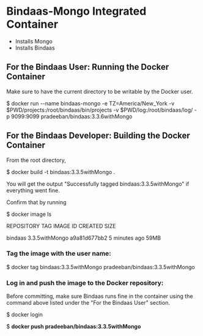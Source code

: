 # Bindaas-Mongo Integrated Container

* Installs Mongo
* Installs Bindaas


## For the Bindaas User: Running the Docker Container

Make sure to have the current directory to be writable by the Docker user.

$ docker run --name bindaas-mongo -e TZ=America/New_York -v $PWD/projects:/root/bindaas/bin/projects -v $PWD/log:/root/bindaas/log/ -p 9099:9099 pradeeban/bindaas:3.3.6withMongo


## For the Bindaas Developer: Building the Docker Container

From the root directory,

$ docker build -t bindaas:3.3.5withMongo .

You will get the output "Successfully tagged bindaas:3.3.5withMongo" if everything went fine.


Confirm that by running

$ docker image ls

REPOSITORY          TAG                 IMAGE ID            CREATED             SIZE

bindaas             3.3.5withMongo              a9a81d677bb2        5 minutes ago        59MB



### Tag the image with the user name:
 
 $ docker tag bindaas:3.3.5withMongo pradeeban/bindaas:3.3.5withMongo


 ### Log in and push the image to the Docker repository:

Before committing, make sure Bindaas runs fine in the container using the command above listed under the "For the Bindaas User" section.

 $ docker login

 $ **docker push pradeeban/bindaas:3.3.5withMongo**

